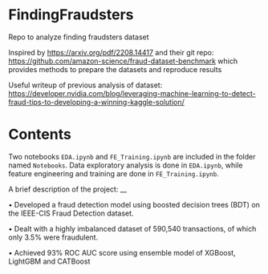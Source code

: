# FindingFraudsters
Repo to analyze finding fraudsters dataset

Inspired by https://arxiv.org/pdf/2208.14417 and their git repo: https://github.com/amazon-science/fraud-dataset-benchmark which provides methods to prepare the datasets and reproduce results

Useful writeup of previous analysis of dataset: https://developer.nvidia.com/blog/leveraging-machine-learning-to-detect-fraud-tips-to-developing-a-winning-kaggle-solution/

# Contents
Two notebooks `EDA.ipynb` and `FE_Training.ipynb` are included in the folder named `Notebooks`. Data exploratory analysis is done in `EDA.ipynb`, while feature engineering and training are done in `FE_Training.ipynb`.

A brief description of the project: __

• Developed a fraud detection model using boosted decision trees (BDT) on the IEEE-CIS Fraud Detection dataset.

• Dealt with a highly imbalanced dataset of 590,540 transactions, of which only 3.5% were fraudulent.

• Achieved 93% ROC AUC score using ensemble model of XGBoost, LightGBM and CATBoost
